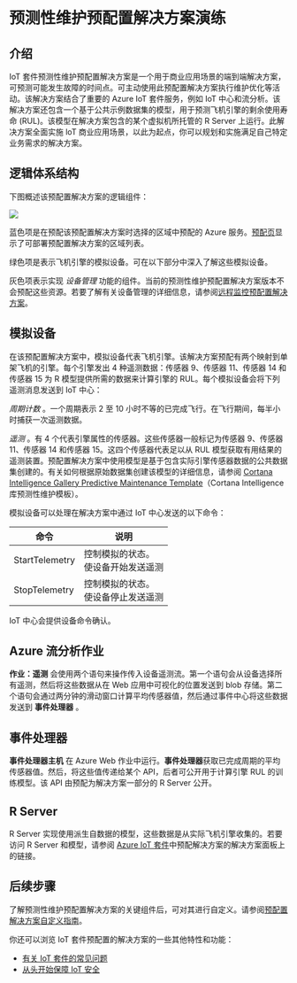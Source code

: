 <properties
    pageTitle="预测性维护演练 | Azure"
    description="Azure IoT 预测性维护预配置解决方案演练。"
    services=""
    suite="iot-suite"
    documentationcenter=""
    author="dominicbetts"
    manager="timlt"
    editor="" />
<tags
    ms.assetid="3c48a716-b805-4c99-8177-414cc4bec3de"
    ms.service="iot-suite"
    ms.devlang="na"
    ms.topic="get-started-article"
    ms.tgt_pltfrm="na"
    ms.workload="na"
    ms.date="01/16/2017"
    wacn.date="02/22/2017"
    ms.author="dobett" />

# 预测性维护预配置解决方案演练

## 介绍

IoT 套件预测性维护预配置解决方案是一个用于商业应用场景的端到端解决方案，可预测可能发生故障的时间点。可主动使用此预配置解决方案执行维护优化等活动。该解决方案结合了重要的 Azure IoT 套件服务，例如 IoT 中心和流分析。该解决方案还包含一个基于公共示例数据集的模型，用于预测飞机引擎的剩余使用寿命 (RUL)。该模型在解决方案包含的某个虚拟机所托管的 R Server 上运行。此解决方案全面实施 loT 商业应用场景，以此为起点，你可以规划和实施满足自己特定业务需求的解决方案。

## 逻辑体系结构

下图概述该预配置解决方案的逻辑组件：

![][img-architecture]  


蓝色项是在预配该预配置解决方案时选择的区域中预配的 Azure 服务。[预配页][lnk-azureiotsuite]显示了可部署预配置解决方案的区域列表。

绿色项是表示飞机引擎的模拟设备。可在以下部分中深入了解这些模拟设备。

灰色项表示实现 *设备管理* 功能的组件。当前的预测性维护预配置解决方案版本不会预配这些资源。若要了解有关设备管理的详细信息，请参阅[远程监控预配置解决方案][lnk-remote-monitoring]。

## 模拟设备

在该预配置解决方案中，模拟设备代表飞机引擎。该解决方案预配有两个映射到单架飞机的引擎。每个引擎发出 4 种遥测数据：传感器 9、传感器 11、传感器 14 和传感器 15 为 R 模型提供所需的数据来计算引擎的 RUL。每个模拟设备会将下列遥测消息发送到 IoT 中心：

*周期计数* 。一个周期表示 2 至 10 小时不等的已完成飞行。在飞行期间，每半小时捕获一次遥测数据。

*遥测* 。有 4 个代表引擎属性的传感器。这些传感器一般标记为传感器 9、传感器 11、传感器 14 和传感器 15。这四个传感器代表足以从 RUL 模型获取有用结果的遥测装置。预配置解决方案中使用模型是基于包含实际引擎传感器数据的公共数据集创建的。有关如何根据原始数据集创建该模型的详细信息，请参阅 [Cortana Intelligence Gallery Predictive Maintenance Template][lnk-cortana-analytics]（Cortana Intelligence 库预测性维护模板）。

模拟设备可以处理在解决方案中通过 IoT 中心发送的以下命令：

| 命令 | 说明 |
| --- | --- |
| StartTelemetry |控制模拟的状态。<br/>使设备开始发送遥测 |
| StopTelemetry |控制模拟的状态。<br/>使设备停止发送遥测 |

IoT 中心会提供设备命令确认。

## Azure 流分析作业
**作业：遥测** 会使用两个语句来操作传入设备遥测流。第一个语句会从设备选择所有遥测，然后将这些数据从在 Web 应用中可视化的位置发送到 blob 存储。第二个语句会通过两分钟的滑动窗口计算平均传感器值，然后通过事件中心将这些数据发送到 **事件处理器** 。

## 事件处理器
**事件处理器主机** 在 Azure Web 作业中运行。**事件处理器**获取已完成周期的平均传感器值。然后，将这些值传递给某个 API，后者可公开用于计算引擎 RUL 的训练模型。该 API 由预配为解决方案一部分的 R Server 公开。

## R Server
R Server 实现使用派生自数据的模型，这些数据是从实际飞机引擎收集的。若要访问 R Server 和模型，请参阅 [ Azure IoT 套件][lnk-azureiotsuite]中预配解决方案的解决方案面板上的链接。


## 后续步骤
了解预测性维护预配置解决方案的关键组件后，可对其进行自定义。请参阅[预配置解决方案自定义指南][lnk-customize]。

你还可以浏览 IoT 套件预配置的解决方案的一些其他特性和功能：

* [有关 IoT 套件的常见问题][lnk-faq]
* [从头开始保障 IoT 安全][lnk-security-groundup]

[img-architecture]: ./media/iot-suite-predictive-walkthrough/architecture.png

[lnk-remote-monitoring]: /documentation/articles/iot-suite-remote-monitoring-sample-walkthrough/
[lnk-cortana-analytics]: http://gallery.cortanaintelligence.com/Collection/Predictive-Maintenance-Template-3
[lnk-azureiotsuite]: https://www.azureiotsuite.cn/
[lnk-customize]: /documentation/articles/iot-suite-guidance-on-customizing-preconfigured-solutions/
[lnk-faq]: /documentation/articles/iot-suite-faq/
[lnk-security-groundup]: /documentation/articles/securing-iot-ground-up/

<!---HONumber=Mooncake_0206_2017-->